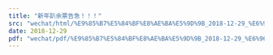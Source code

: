 ```yaml
---
title: "新年趴余票告急！！！"
src: "wechat/html/%E9%85%B7%E5%84%BF%E8%AE%BA%E5%9D%9B_2018-12-29_%E6%96%B0%E5%B9%B4%E8%B6%B4%E4%BD%99%E7%A5%A8%E5%91%8A%E6%80%A5%EF%BC%81%EF%BC%81%EF%BC%81.html"
date: 2018-12-29
pdf: "wechat/pdf/%E9%85%B7%E5%84%BF%E8%AE%BA%E5%9D%9B_2018-12-29_%E6%96%B0%E5%B9%B4%E8%B6%B4%E4%BD%99%E7%A5%A8%E5%91%8A%E6%80%A5%EF%BC%81%EF%BC%81%EF%BC%81.pdf"
---
```

